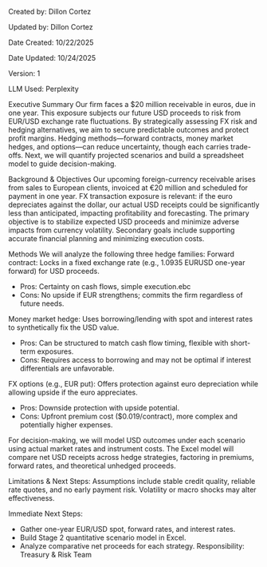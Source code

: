 Created by: Dillon Cortez

Updated by: Dillon Cortez	

Date Created: 10/22/2025

Date Updated: 10/24/2025

Version: 1

LLM Used: Perplexity


Executive Summary
Our firm faces a $20 million receivable in euros, due in one year. This exposure subjects our future USD proceeds to risk from EUR/USD exchange rate fluctuations. By strategically assessing FX risk and hedging alternatives, we aim to secure predictable outcomes and protect profit margins. Hedging methods—forward contracts, money market hedges, and options—can reduce uncertainty, though each carries trade-offs. Next, we will quantify projected scenarios and build a spreadsheet model to guide decision-making.

Background & Objectives
Our upcoming foreign-currency receivable arises from sales to European clients, invoiced at €20 million and scheduled for payment in one year. FX transaction exposure is relevant: if the euro depreciates against the dollar, our actual USD receipts could be significantly less than anticipated, impacting profitability and forecasting. The primary objective is to stabilize expected USD proceeds and minimize adverse impacts from currency volatility. Secondary goals include supporting accurate financial planning and minimizing execution costs.

Methods
We will analyze the following three hedge families:
Forward contract: Locks in a fixed exchange rate (e.g., 1.0935 EURUSD one-year forward) for USD proceeds.
  - Pros: Certainty on cash flows, simple execution.ebc​
  - Cons: No upside if EUR strengthens; commits the firm regardless of future needs.

Money market hedge: Uses borrowing/lending with spot and interest rates to synthetically fix the USD value.
  - Pros: Can be structured to match cash flow timing, flexible with short-term exposures.​
  - Cons: Requires access to borrowing and may not be optimal if interest differentials are unfavorable.
    
FX options (e.g., EUR put): Offers protection against euro depreciation while allowing upside if the euro appreciates.
  - Pros: Downside protection with upside potential.
  - Cons: Upfront premium cost ($0.019/contract), more complex and potentially higher expenses.

For decision-making, we will model USD outcomes under each scenario using actual market rates and instrument costs. The Excel model will compare net USD receipts across hedge strategies, factoring in premiums, forward rates, and theoretical unhedged proceeds.

Limitations & Next Steps:
Assumptions include stable credit quality, reliable rate quotes, and no early payment risk. Volatility or macro shocks may alter effectiveness.

Immediate Next Steps:
  - Gather one-year EUR/USD spot, forward rates, and interest rates.
  - Build Stage 2 quantitative scenario model in Excel.
  - Analyze comparative net proceeds for each strategy.
Responsibility: Treasury & Risk Team
